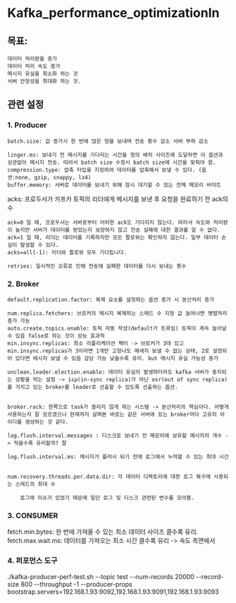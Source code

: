 # Kafka_performance_optimizationIn

## 목표:
```
데이터 처리량을 증가
데이터 처리 속도 증가 
메시지 유실을 최소화 하는 것
서버 안정성을 최대화 하는 것.
```
## 관련 설정

### 1.	Producer 
```
batch.size: 값 증가시 한 번에 많은 양을 보내며 전송 횟수 감소 서버 부하 감소

linger.ms: 보내기 전 메시지를 기다리는 시간을 정의 배치 사이즈에 도달하면 이 옵션과 상관없이 메시지 전송. 따라서 batch size 수정시 batch size에 시간을 맞춰야 함.
compression.type: 압축 타입을 지정하여 데이터를 압축해서 보낼 수 있다. (옵션:none, gzip, snappy, lz4)
buffer.memory: 서버로 데이터를 보내기 위해 잠시 대기할 수 있는 전체 메모리 바이트
```
acks: 프로두서가 카프카 토픽의 리더에게 메시지를 보낸 후 요청을 완료하기 전 ack의 수
```
ack=0 일 때, 프로두서는 서버로부터 어떠한 ack도 기다리지 않는다. 따라서 속도와 처리량이 높지만 서버가 데이터를 받았는지 보장하지 않고 전송 실패에 대한 결과를 알 수 없다. 
ack=1 일 때, 리더는 데이터를 기록하지만 모든 팔로워는 확인하지 않는다. 일부 데이터 손실이 발생할 수 있다.
acks=all(-1): 리더와 팔로워 모두 기다립니다.
```


```
retries: 일시적인 오류로 인해 전송에 실패한 데이터를 다시 보내는 횟수
```
### 2.	Broker
```
default.replication.factor: 복제 요소를 설정하는 옵션 증가 시 분산처리 증가

num.replica.fetchers: 브로커의 메시지 복제하는 스레드 수 지정 값 늘어나면 병렬처리 증가 가능
auto.create.topics.enable: 토픽 자동 작성(default가 트루임) 토픽이 계속 늘어날 수 있음 false로 하는 것이 성능 효과적
min.insync.replicas: 최소 리플리케이션 펙터 -> 브로커가 3대 있고 min.insync.replicas가 3이라면 1개만 고장나도 메세지 보낼 수 없는 상태, 2로 설정되어 있다면 메시지 보낼 수 있음 감당 가능 낮을수록 유리. but 메시지 유실 가능성 증가

unclean.leader.election.enable: 데이터 유실이 발생하더라도 kafka 서버가 중지되는 상황을 막는 설정 -> isp(in-sync replica)가 아닌 osr(out of sync replica)를 가지고 있는 broker를 leader로 선출할 수 있도록 선출하는 옵션.
 

broker.rack: 한쪽으로 task가 쏠리지 않게 하는 시스템 -> 분산처리의 핵심이다. 어떻게 사용하는지 잘 모르겠으나 현재까지 살펴본 바로는 같은 서버에 있는 broker마다 고유의 아이디를 생성하는 것 같다.
 
log.flush.interval.messages : 디스크로 보내기 전 메모리에 보유할 메시지의 개수 -> 적을수록 유리할까? 잘

log.flush.interval.ms: 메시지가 플러시 되기 전에 로그에서 누적할 수 있는 최대 시간


num.recovery.threads.per.data.dir: 각 데이터 디렉토리에 대한 로그 복구에 사용되는 스레드의 최대 수
```

		로그에 이슈가 있었기 때문에 일단 로그 및 디스크 관련된 변수를 모아봄.

### 3.	CONSUMER
fetch.min.bytes: 한 번에 가져올 수 있는 최소 데이터 사이즈 클수록 유리. 
fetch.max.wait.ms: 데이터를 가져오는 최소 시간 클수록 유리 -> 속도 측면에서

### 4. 퍼포먼스 도구 
./kafka-producer-perf-test.sh --topic test --num-records 20000 --record-size 800 --throughput -1 --producer-props bootstrap.servers=192.168.1.93:9092,192.168.1.93:9091,192.168.1.93:9093

